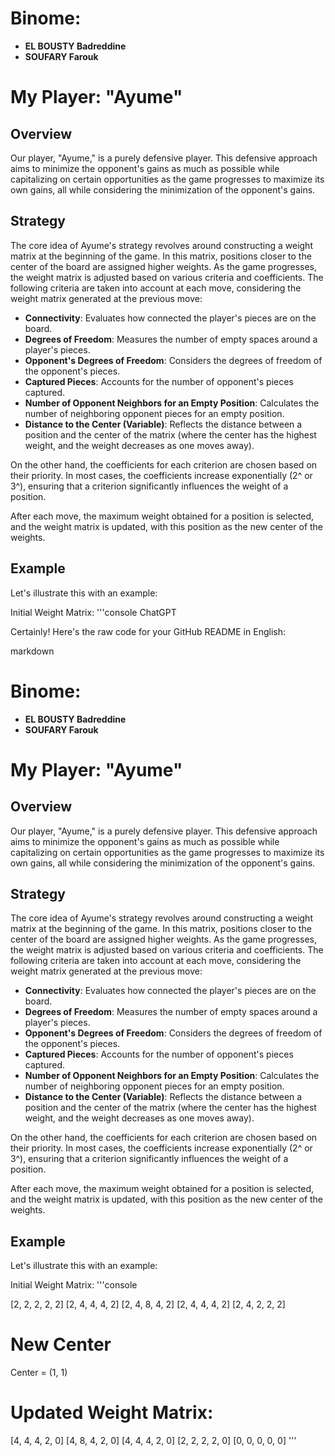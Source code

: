 # Binome:
- **EL BOUSTY Badreddine**
- **SOUFARY Farouk**

# My Player: "Ayume"

## Overview

Our player, "Ayume," is a purely defensive player. This defensive approach aims to minimize the opponent's gains as much as possible while capitalizing on certain opportunities as the game progresses to maximize its own gains, all while considering the minimization of the opponent's gains.

## Strategy

The core idea of Ayume's strategy revolves around constructing a weight matrix at the beginning of the game. In this matrix, positions closer to the center of the board are assigned higher weights. As the game progresses, the weight matrix is adjusted based on various criteria and coefficients. The following criteria are taken into account at each move, considering the weight matrix generated at the previous move:

- **Connectivity**: Evaluates how connected the player's pieces are on the board.
- **Degrees of Freedom**: Measures the number of empty spaces around a player's pieces.
- **Opponent's Degrees of Freedom**: Considers the degrees of freedom of the opponent's pieces.
- **Captured Pieces**: Accounts for the number of opponent's pieces captured.
- **Number of Opponent Neighbors for an Empty Position**: Calculates the number of neighboring opponent pieces for an empty position.
- **Distance to the Center (Variable)**: Reflects the distance between a position and the center of the matrix (where the center has the highest weight, and the weight decreases as one moves away).

On the other hand, the coefficients for each criterion are chosen based on their priority. In most cases, the coefficients increase exponentially (2^ or 3^), ensuring that a criterion significantly influences the weight of a position.

After each move, the maximum weight obtained for a position is selected, and the weight matrix is updated, with this position as the new center of the weights.

## Example

Let's illustrate this with an example:

Initial Weight Matrix:
'''console
ChatGPT

Certainly! Here's the raw code for your GitHub README in English:

markdown

# Binome:
- **EL BOUSTY Badreddine**
- **SOUFARY Farouk**

# My Player: "Ayume"

## Overview

Our player, "Ayume," is a purely defensive player. This defensive approach aims to minimize the opponent's gains as much as possible while capitalizing on certain opportunities as the game progresses to maximize its own gains, all while considering the minimization of the opponent's gains.

## Strategy

The core idea of Ayume's strategy revolves around constructing a weight matrix at the beginning of the game. In this matrix, positions closer to the center of the board are assigned higher weights. As the game progresses, the weight matrix is adjusted based on various criteria and coefficients. The following criteria are taken into account at each move, considering the weight matrix generated at the previous move:

- **Connectivity**: Evaluates how connected the player's pieces are on the board.
- **Degrees of Freedom**: Measures the number of empty spaces around a player's pieces.
- **Opponent's Degrees of Freedom**: Considers the degrees of freedom of the opponent's pieces.
- **Captured Pieces**: Accounts for the number of opponent's pieces captured.
- **Number of Opponent Neighbors for an Empty Position**: Calculates the number of neighboring opponent pieces for an empty position.
- **Distance to the Center (Variable)**: Reflects the distance between a position and the center of the matrix (where the center has the highest weight, and the weight decreases as one moves away).

On the other hand, the coefficients for each criterion are chosen based on their priority. In most cases, the coefficients increase exponentially (2^ or 3^), ensuring that a criterion significantly influences the weight of a position.

After each move, the maximum weight obtained for a position is selected, and the weight matrix is updated, with this position as the new center of the weights.

## Example

Let's illustrate this with an example:

Initial Weight Matrix:
'''console 

[2, 2, 2, 2, 2]
[2, 4, 4, 4, 2]
[2, 4, 8, 4, 2]
[2, 4, 4, 4, 2]
[2, 4, 2, 2, 2]

# New Center
Center = (1, 1)

# Updated Weight Matrix:
[4, 4, 4, 2, 0]
[4, 8, 4, 2, 0]
[4, 4, 4, 2, 0]
[2, 2, 2, 2, 0]
[0, 0, 0, 0, 0]
'''

